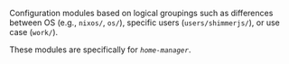Configuration modules based on logical groupings such as differences between 
OS (e.g., `nixos/`, `os/`), specific users (`users/shimmerjs/`), or use case (`work/`).

These modules are specifically for _`home-manager`_.